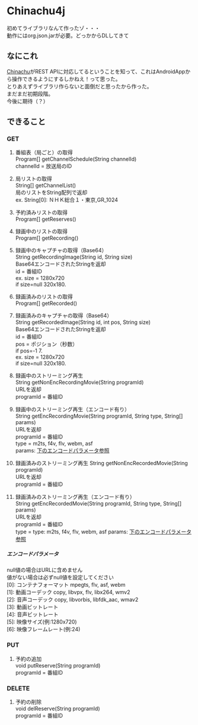 # Chinachu4j
初めてライブラリなんて作ったゾ・・・  
動作にはorg.json.jarが必要。どっかからDLしてきて

## なにこれ
[Chinachu](https://github.com/kanreisa/Chinachu/)がREST APIに対応してるということを知って、これはAndroidAppから操作できるようにするしかねえ！って思った。  
とりあえずライブラリ作らないと面倒だと思ったから作った。  
まだまだ初期段階。  
今後に期待（？）

## できること
### GET
1. 番組表（局ごと）の取得  
Program[] getChannelSchedule(String channelId)  
channelId = 放送局のID

2. 局リストの取得  
String[] getChannelList()  
局のリストをString配列で返却  
ex. String[0]: ＮＨＫ総合１・東京,GR_1024

3. 予約済みリストの取得  
Program[] getReserves()

4. 録画中のリストの取得  
Program[] getRecording()

5. 録画中のキャプチャの取得（Base64）  
String getRecordingImage(String id, String size)  
Base64エンコードされたStringを返却  
id = 番組ID  
ex. size = 1280x720  
if size=null 320x180.

6. 録画済みのリストの取得  
Program[] getRecorded()

7. 録画済みのキャプチャの取得（Base64）  
String getRecordedImage(String id, int pos, String size)  
Base64エンコードされたStringを返却  
id = 番組ID  
pos = ポジション（秒数）  
if pos=-1 7.  
ex. size = 1280x720  
if size=null 320x180.

8. 録画中のストリーミング再生  
String getNonEncRecordingMovie(String programId)  
URLを返却  
programId = 番組ID

9. 録画中のストリーミング再生（エンコード有り）  
String getEncRecordingMovie(String programId, String type, String[] params)  
URLを返却  
programId = 番組ID  
type = m2ts, f4v, flv, webm, asf  
params: [下のエンコードパラメータ参照](#エンコードパラメータ)

10. 録画済みのストリーミング再生
String getNonEncRecordedMovie(String programId)  
URLを返却  
programId = 番組ID

11. 録画済みのストリーミング再生（エンコード有り）  
String getEncRecordedMovie(String programId, String type, String[] params)  
URLを返却  
programId = 番組ID  
type = type: m2ts, f4v, flv, webm, asf
params: [下のエンコードパラメータ参照](#エンコードパラメータ)

##### エンコードパラメータ
null値の場合はURLに含めません  
値がない場合は必ずnull値を設定してください  
[0]: コンテナフォーマット   mpegts, flv, asf, webm  
[1]: 動画コーデック         copy, libvpx, flv, libx264, wmv2  
[2]: 音声コーデック         copy, libvorbis, libfdk_aac, wmav2  
\[3\]: 動画ビットレート  
\[4\]: 音声ビットレート  
\[5\]: 映像サイズ(例:1280x720)  
\[6\]: 映像フレームレート(例:24)

### PUT
1. 予約の追加  
void putReserve(String programId)  
programId = 番組ID

### DELETE
1. 予約の削除  
void delReserve(String programId)  
programId = 番組ID
